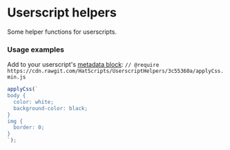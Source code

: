 # Userscript helpers
Some helper functions for userscripts.

### Usage examples
Add to your userscript's [metadata block](https://wiki.greasespot.net/Metadata_Block):
`// @require https://cdn.rawgit.com/HatScripts/UserscriptHelpers/3c55360a/applyCss.min.js`

```javascript
applyCss(`
body {
  color: white;
  background-color: black;
}
img {
  border: 0;
}
`);
```

